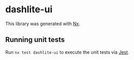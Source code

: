 # dashlite-ui

This library was generated with [Nx](https://nx.dev).

## Running unit tests

Run `nx test dashlite-ui` to execute the unit tests via [Jest](https://jestjs.io).
